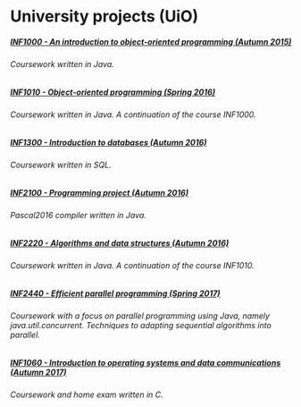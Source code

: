 # University projects (UiO)

##### [INF1000 - An introduction to object-oriented programming (Autumn 2015)](https://github.com/goudbes/UiO/tree/master/INF1000)
###### Coursework written in Java.

##### [INF1010 - Object-oriented programming (Spring 2016)](https://github.com/goudbes/UiO/tree/master/INF1010)
###### Coursework written in Java. A continuation of the course INF1000. 

##### [INF1300 - Introduction to databases (Autumn 2016)](https://github.com/goudbes/UiO/tree/master/INF1300)
###### Coursework written in SQL.

##### [INF2100 - Programming project (Autumn 2016)](https://github.com/goudbes/UiO/tree/master/INF2100)
###### Pascal2016 compiler written in Java.

##### [INF2220 - Algorithms and data structures (Autumn 2016)](https://github.com/goudbes/UiO/tree/master/INF2220)
###### Coursework written in Java. A continuation of the course INF1010.

##### [INF2440 - Efficient parallel programming (Spring 2017)](https://github.com/goudbes/UiO/tree/master/INF2440)
###### Coursework with a focus on parallel programming using Java, namely java.util.concurrent. Techniques to adapting sequential algorithms into parallel. 

##### [INF1060 - Introduction to operating systems and data communications (Autumn 2017)](https://github.com/goudbes/UiO/tree/master/INF1060)
###### Coursework and home exam written in C.